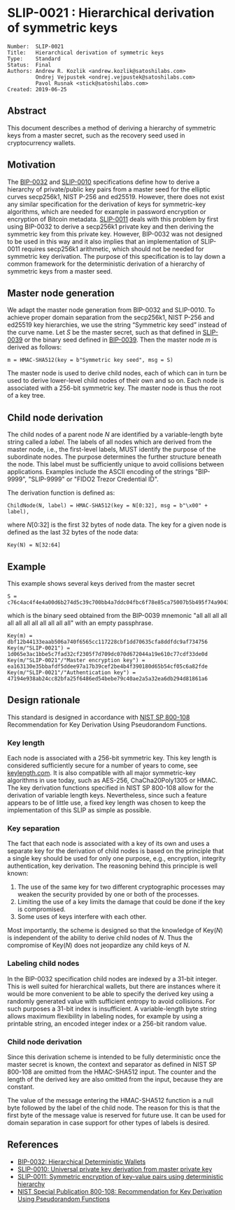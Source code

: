 # SLIP-0021 : Hierarchical derivation of symmetric keys

```
Number:  SLIP-0021
Title:   Hierarchical derivation of symmetric keys
Type:    Standard
Status:  Final
Authors: Andrew R. Kozlik <andrew.kozlik@satoshilabs.com>
         Ondrej Vejpustek <ondrej.vejpustek@satoshilabs.com>
         Pavol Rusnak <stick@satoshilabs.com>
Created: 2019-06-25
```

## Abstract

This document describes a method of deriving a hierarchy of symmetric keys from a master secret, such as the recovery seed used in cryptocurrency wallets.

## Motivation

The [BIP-0032](https://github.com/bitcoin/bips/blob/master/bip-0032.mediawiki) and [SLIP-0010](https://github.com/satoshilabs/slips/blob/master/slip-0010.md) specifications define how to derive a hierarchy of private/public key pairs from a master seed for the elliptic curves secp256k1, NIST P-256 and ed25519. However, there does not exist any similar specification for the derivation of keys for symmetric-key algorithms, which are needed for example in password encryption or encryption of Bitcoin metadata. [SLIP-0011](https://github.com/satoshilabs/slips/blob/master/slip-0010.md) deals with this problem by first using BIP-0032 to derive a secp256k1 private key and then deriving the symmetric key from this private key. However, BIP-0032 was not designed to be used in this way and it also implies that an implementation of SLIP-0011 requires secp256k1 arithmetic, which should not be needed for symmetric key derivation. The purpose of this specification is to lay down a common framework for the deterministic derivation of a hierarchy of symmetric keys from a master seed.

## Master node generation

We adapt the master node generation from BIP-0032 and SLIP-0010. To achieve proper domain separation from the secp256k1, NIST P-256 and ed25519 key hierarchies, we use the string “Symmetric key seed” instead of the curve name. Let *S* be the master secret, such as that defined in [SLIP-0039](https://github.com/satoshilabs/slips/blob/master/slip-0039.md) or the binary seed defined in [BIP-0039](https://github.com/bitcoin/bips/blob/master/bip-0039.mediawiki). Then the master node *m* is derived as follows:

```
m = HMAC-SHA512(key = b"Symmetric key seed", msg = S)
```

The master node is used to derive child nodes, each of which can in turn be used to derive lower-level child nodes of their own and so on. Each node is associated with a 256-bit symmetric key. The master node is thus the root of a key tree.

## Child node derivation

The child nodes of a parent node *N* are identified by a variable-length byte string called a *label*. The labels of all nodes which are derived from the master node, i.e., the first-level labels, MUST identify the purpose of the subordinate nodes. The purpose determines the further structure beneath the node. This label must be sufficiently unique to avoid collisions between applications. Examples include the ASCII encoding of the strings "BIP-9999", "SLIP-9999" or "FIDO2 Trezor Credential ID".

The derivation function is defined as:

```
ChildNode(N, label) = HMAC-SHA512(key = N[0:32], msg = b"\x00" + label),
```

where *N*[0:32] is the first 32 bytes of node data. The key for a given node is defined as the last 32 bytes of the node data:

```
Key(N) = N[32:64]
```

## Example

This example shows several keys derived from the master secret

```
S = c76c4ac4f4e4a00d6b274d5c39c700bb4a7ddc04fbc6f78e85ca75007b5b495f74a9043eeb77bdd53aa6fc3a0e31462270316fa04b8c19114c8798706cd02ac8
```

which is the binary seed obtained from the BIP-0039 mnemonic "all all all all all all all all all all all all" with an empty passphrase.

```
Key(m) = dbf12b44133eaab506a740f6565cc117228cbf1dd70635cfa8ddfdc9af734756
Key(m/"SLIP-0021") = 1d065e3ac1bbe5c7fad32cf2305f7d709dc070d672044a19e610c77cdf33de0d
Key(m/"SLIP-0021"/"Master encryption key") = ea163130e35bbafdf5ddee97a17b39cef2be4b4f390180d65b54cf05c6a82fde
Key(m/"SLIP-0021"/"Authentication key") = 47194e938ab24cc82bfa25f6486ed54bebe79c40ae2a5a32ea6db294d81861a6
```

## Design rationale

This standard is designed in accordance with [NIST SP 800-108](https://doi.org/10.6028/NIST.SP.800-108) Recommendation for Key Derivation Using Pseudorandom Functions.

### Key length

Each node is associated with a 256-bit symmetric key. This key length is considered sufficiently secure for a number of years to come, see [keylength.com](https://www.keylength.com/en/compare/). It is also compatible with all major symmetric-key algorithms in use today, such as AES-256, ChaCha20Poly1305 or HMAC. The key derivation functions specified in NIST SP 800-108 allow for the derivation of variable length keys. Nevertheless, since such a feature appears to be of little use, a fixed key length was chosen to keep the implementation of this SLIP as simple as possible.

### Key separation

The fact that each node is associated with a key of its own and uses a separate key for the derivation of child nodes is based on the principle that a single key should be used for only one purpose, e.g., encryption, integrity authentication, key derivation. The reasoning behind this principle is well known:

1. The use of the same key for two different cryptographic processes may weaken the security provided by one or both of the processes.
2. Limiting the use of a key limits the damage that could be done if the key is compromised.
3. Some uses of keys interfere with each other.

Most importantly, the scheme is designed so that the knowledge of Key(*N*) is independent of the ability to derive child nodes of *N*. Thus the compromise of Key(*N*) does not jeopardize any child keys of *N*.

### Labeling child nodes

In the BIP-0032 specification child nodes are indexed by a 31-bit integer. This is well suited for hierarchical wallets, but there are instances where it would be more convenient to be able to specify the derived key using a randomly generated value with sufficient entropy to avoid collisions. For such purposes a 31-bit index is insufficient. A variable-length byte string allows maximum flexibility in labeling nodes, for example by using a printable string, an encoded integer index or a 256-bit random value.

### Child node derivation

Since this derivation scheme is intended to be fully deterministic once the master secret is known, the context and separator as defined in NIST SP 800-108 are omitted from the HMAC-SHA512 input. The counter and the length of the derived key are also omitted from the input, because they are constant.

The value of the message entering the HMAC-SHA512 function is a null byte followed by the label of the child node. The reason for this is that the first byte of the message value is reserved for future use. It can be used for domain separation in case support for other types of labels is desired.

## References

* [BIP-0032: Hierarchical Deterministic Wallets](https://github.com/bitcoin/bips/blob/master/bip-0032.mediawiki)
* [SLIP-0010: Universal private key derivation from master private key](https://github.com/satoshilabs/slips/blob/master/slip-0010.md)
* [SLIP-0011: Symmetric encryption of key-value pairs using deterministic hierarchy](https://github.com/satoshilabs/slips/blob/master/slip-0010.md)
* [NIST Special Publication 800-108: Recommendation for Key Derivation Using Pseudorandom Functions](https://doi.org/10.6028/NIST.SP.800-108)
